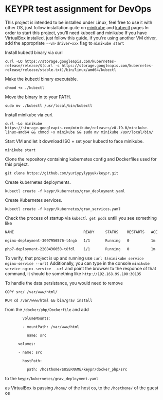 # KEYPR test assignment for DevOps


This project is intended to be installed under Linux, feel free to use it with other OS, just follow installation guite on [minikube](https://github.com/kubernetes/minikube/releases) and [kubectl](https://kubernetes.io/docs/tasks/tools/install-kubectl/) pages
In order to start this project, you'll need kubectl and minikube
If you have VirtualBox installed, just follow this guide, if you're using another VM driver, add the appropriate `--vm-driver=xxx` flag to `minikube start`


Install kubectl binary via curl

`curl -LO https://storage.googleapis.com/kubernetes-release/release/$(curl -s https://storage.googleapis.com/kubernetes-release/release/stable.txt)/bin/linux/amd64/kubectl`

Make the kubectl binary executable.

`chmod +x ./kubectl`

Move the binary in to your PATH.

`sudo mv ./kubectl /usr/local/bin/kubectl`


Install minikube via curl.

`curl -Lo minikube https://storage.googleapis.com/minikube/releases/v0.19.0/minikube-linux-amd64 && chmod +x minikube && sudo mv minikube /usr/local/bin/`

Start VM and let it download ISO + set your kubectl to face minikube.

`minikube start`

Clone the repository containing kubernetes config and Dockerfiles used for this project.

`git clone https://github.com/yuriypylypyuk/keypr.git`

Create kubernetes deployments.

`kubectl create -f keypr/kubernetes/grav_deployment.yaml`

Create Kubernetes services.

`kubectl create -f keypr/kubernetes/grav_services.yaml`

Check the process of startup via `kubectl get pods` untill you see something like 

`NAME                                READY     STATUS    RESTARTS   AGE`

`nginx-deployment-3097956576-t4ngb   1/1       Running   0          1m`

`php7-deployment-2208436050-t8fdl    1/1       Running   0          1m`

To verify, that project is up and running use `curl $(minikube service nginx-service --url)`
Additionally, you can type in the console `minikube service nginx-service --url` and point the browser to the responce of that command, it should be something like `http://192.168.99.100:30135`

To handle the data persistance, you would need to remove

`COPY src/ /var/www/html/`

`RUN cd /var/www/html && bin/grav install`

from the `/docker/php/Dockerfile` and add 

`        volumeMounts:`

`        - mountPath: /var/www/html`

`          name: src`

`      volumes:`

`      - name: src`

`        hostPath:`

`          path: /hosthome/$USERNAME/keypr/docker_php/src`

to the `keypr/kubernetes/grav_deployment.yaml`

as VirtualBox is passing `/home/` of the host os, to the `/hosthome/` of the  guest os
